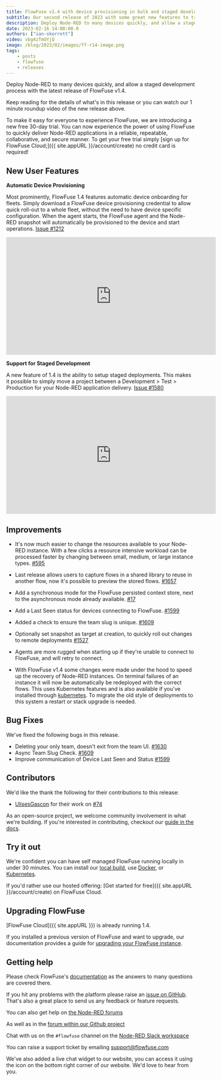 ```yaml
---
title: FlowFuse v1.4 with device provisioning in bulk and staged development process
subtitle: Our second release of 2023 with some great new features to try out.
description: Deploy Node-RED to many devices quickly, and allow a staged development process with the latest release of FlowFuse v1.4.
date: 2023-02-16 14:00:00.0
authors: ["ian-skerrett"]
video: vbg4zTmUYjQ
image: /blog/2023/02/images/ff-r14-image.png
tags:
    - posts
    - flowfuse
    - releases
---
```


Deploy Node-RED to many devices quickly, and allow a staged development process with the latest release of FlowFuse v1.4.

<!--more-->

Keep reading for the details of what's in this release or you can watch our 1 minute roundup video of the new release above.

To make it easy for everyone to experience FlowFuse, we are introducing a new free 30-day trial. You can now experience the power of using FlowFuse to quickly deliver Node-RED applications in a reliable, repeatable, collaborative, and secure manner. To get your free trial simply [sign up for FlowFuse Cloud;]({{ site.appURL }}/account/create) no credit card is required!

## New User Features


**Automatic Device Provisioning**

Most prominently, FlowFuse 1.4 features automatic device onboarding for fleets. Simply download a FlowFuse device provisioning credential to allow quick roll-out to a whole fleet, without the need to have device specific configuration. When the agent starts, the FlowFuse agent and the Node-RED snapshot will automatically be provisioned to the device and start operations. [Issue #1212](https://github.com/FlowFuse/flowfuse/issues/1212)


<div><iframe width="560" height="315" src="https://www.youtube.com/embed/XTVw4O4-Crg" title="YouTube video player" frameborder="0" allow="accelerometer; autoplay; clipboard-write; encrypted-media; gyroscope; picture-in-picture" allowfullscreen></iframe>

**Support for Staged Development**

A new feature of 1.4 is the ability to setup staged deployments. This makes it possible to simply move a project between a Development > Test > Production for your Node-RED application delivery. [Issue #1580](https://github.com/FlowFuse/flowfuse/issues/1580)


<div><iframe width="560" height="315" src="https://www.youtube.com/embed/6QOmotlrwWw" title="YouTube video player" frameborder="0" allow="accelerometer; autoplay; clipboard-write; encrypted-media; gyroscope; picture-in-picture" allowfullscreen></iframe>

## Improvements

- It's now much easier to change the resources available to your Node-RED instance. With a few clicks a resource intensive workload can be processed faster by changing between small, medium, or large instance types. [#595](https://github.com/FlowFuse/flowfuse/issues/595)

- Last release allows users to capture flows in a shared library to reuse in another flow, now it's possible to preview the stored flows. [#1657](https://github.com/FlowFuse/flowfuse/issues/1657)

- Add a synchronous mode for the FlowFuse persisted context store, next to the asynchronous mode already available. [#17](https://github.com/FlowFuse/flowforge-nr-persistent-context/issues/17)

- Add a Last Seen status for devices connecting to FlowFuse. [#1599](https://github.com/FlowFuse/flowfuse/issues/1599)

- Added a check to ensure the team slug is unique. [#1609](https://github.com/FlowFuse/flowfuse/issues/1609)

- Optionally set snapshot as target at creation, to quickly roll out changes to remote deployments [#1527](https://github.com/FlowFuse/flowfuse/issues/1527)
- Agents are more rugged when starting up if they're unable to connect to FlowFuse, and will retry to connect.

- With FlowFuse v1.4 some changes were made under the hood to speed up the recovery
of Node-RED instances. On terminal failures of an instance it will now be
automatically be redeployed with the correct flows. This uses Kubernetes features
and is also available if you've installed through [kubernetes](/docs/install/kubernetes/).
To migrate the old style of deployments to this system a restart or stack upgrade is needed.

## Bug Fixes

We've fixed the following bugs in this release.
- Deleting your only team, doesn't exit from the team UI. [#1630](https://github.com/FlowFuse/flowfuse/issues/1630)
- Async Team Slug Check. [#1609](https://github.com/FlowFuse/flowfuse/issues/1609)
- Improve communication of Device Last Seen and Status [#1599](https://github.com/FlowFuse/flowfuse/issues/1599)


## Contributors

We'd like the thank the following for their contributions to this release:
- [UlisesGascon](https://github.com/UlisesGascon) for their work on [#74](https://github.com/FlowFuse/installer/pull/74)

As an open-source project, we welcome community involvement in what we're building.
If you're interested in contributing, checkout our [guide in the docs](/docs/contribute/).

## Try it out

We're confident you can have self managed FlowFuse running locally in under 30 minutes.
You can install our [local build](/docs/contribute/local/), use [Docker](/docs/install/docker/), or [Kubernetes](/docs/install/kubernetes/).

If you'd rather use our hosted offering: [Get started for free]({{ site.appURL }}/account/create) on FlowFuse Cloud.

## Upgrading FlowFuse

[FlowFuse Cloud]({{ site.appURL }}) is already running 1.4.

If you installed a previous version of FlowFuse and want to upgrade, our documentation provides a
guide for [upgrading your FlowFuse instance](/docs/upgrade/).

## Getting help

Please check FlowFuse's [documentation](/docs/) as the answers to many questions are covered there.

If you hit any problems with the platform please raise an [issue on GitHub](https://github.com/FlowFuse/flowfuse/issues).
That's also a great place to send us any feedback or feature requests.

You can also get help on [the Node-RED forums](https://discourse.nodered.org/)

As well as in the [forum within our Github project](https://github.com/FlowFuse/flowfuse/discussions)

Chat with us on the `#flowfuse` channel on the [Node-RED Slack workspace](https://nodered.org/slack)

You can raise a support ticket by emailing [support@flowfuse.com](mailto:support@flowfuse.com)

We've also added a live chat widget to our website, you can access it using the icon on the bottom right corner of our website. We'd love to hear from you.
